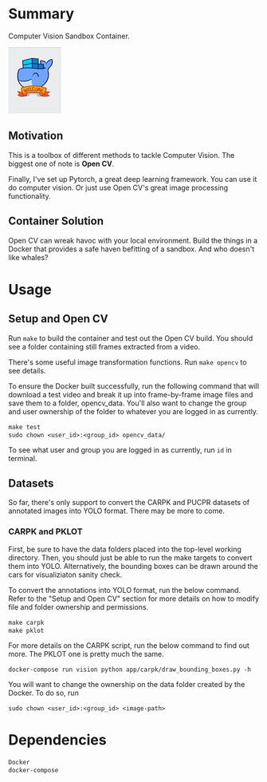 # Summary

Computer Vision Sandbox Container.

![alt text](docker_whale.jpg "Logo Title Text 1")

## Motivation

This is a toolbox of different methods to tackle Computer Vision.  The biggest one of note is **Open CV**.

Finally, I've set up Pytorch, a great deep learning framework.  You can use it do computer vision.  Or just use Open CV's great image processing functionality.

## Container Solution

Open CV can wreak havoc with your local environment.  Build the things in a Docker that provides a safe haven befitting of a sandbox.  And who doesn't like whales?

# Usage

## Setup and Open CV

Run `make` to build the container and test out the Open CV build.  You should see a folder containing still frames extracted from a video.

There's some useful image transformation functions.  Run `make opencv` to see details.

To ensure the Docker built successfully, run the following command that will download a test video and break it up into frame-by-frame image files and save them to a folder, opencv_data. You'll also want to change the group and user ownership of the folder to whatever you are logged in as currently.

```
make test
sudo chown <user_id>:<group_id> opencv_data/
```

To see what user and group you are logged in as currently, run `id` in terminal.

## Datasets

So far, there's only support to convert the CARPK and PUCPR datasets of annotated images into YOLO format. There may be more to come.

### CARPK and PKLOT

First, be sure to have the data folders placed into the top-level working directory. Then, you should just be able to run the make targets to convert them into YOLO. Alternatively, the bounding boxes can be drawn around the cars for visualiziaton sanity check.

To convert the annotations into YOLO format, run the below command. Refer to the "Setup and Open CV" section for more details on how to modify file and folder ownership and permissions.

```
make carpk
make pklot
```

For more details on the CARPK script, run the below command to find out more. The PKLOT one is pretty much the same.

```
docker-compose run vision python app/carpk/draw_bounding_boxes.py -h
```

You will want to change the ownership on the data folder created by the Docker. To do so, run

```
sudo chown <user_id>:<group_id> <image-path>
```

# Dependencies

    Docker
    docker-compose
